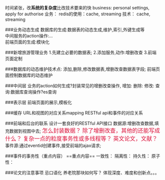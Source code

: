 时间紧张，改**系统的复杂度**比改技术要来的快
business: personal settings, apply for authorise
业务：
    redis的使用：cache, streaming
技术：
    cache, streaming
    
###业务动态生成
数据库的生成:数据表的动态生成,维护,索引,外键生成等\
中间服务的action操作:...\
前端页面的生成:模块化


###新增旅游管理业务
1.先建立必要的数据表;
2.添加服务,动作:增删改查
3.前端页面定制

###数据库的动态维护技术点:
添加,删除,修改数据表,增删改查数据表字段;
前端页面控制数据库的动态维护

###中间层
业务的action如何生成?封装常见的增删改查操作,
增加:
删除:
修改:
查询:数据库查询操作?es查询

###表示层
前端页面的展示,模板化

###缓存
URL和视图的对应关系mapping
RESTful api和事件的对应关系

###前端和后台的联系
设计一套良好的RESTful API接口
数据源:增删改查数据,填充数据到视图中去;
<font color=#DC143C size=4 face="黑体">怎么封装数据？
除了增删改查，其他的还能写成什么？
复杂一点的粒度事务性或多线程等？
英文论文，文献？
</font>
事件源:通过eventid创建事件,接受前端的ajax请求;

###事件的事务性（重点内容）
==重点内容==
一致性：
隔离性：
持久性：
原子性：


###论文的注意事项
    忌口语化
    养老院那块如何写？
    体现深度、难度和创新点。。。